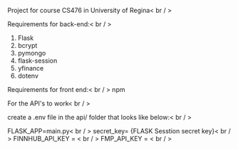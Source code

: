 Project for course CS476 in University of Regina< br / >

Requirements for back-end:< br / >
1. Flask
2. bcrypt
3. pymongo
4. flask-session
5. yfinance
6. dotenv

Requirements for front end:< br / >
npm

For the API's to work< br / >

create a .env file in the api/ folder that looks like below:< br / >

FLASK_APP=main.py< br / >
secret_key= {FLASK Sesstion secret key}< br / >
FINNHUB_API_KEY = < br / >
FMP_API_KEY = < br / >
